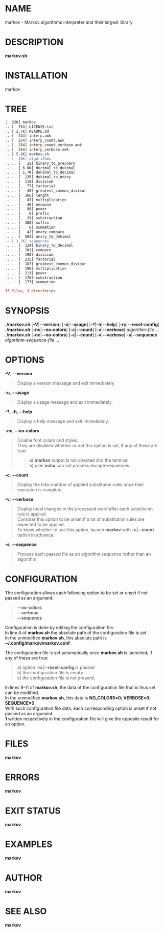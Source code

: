 # NAME

markov - Markov algorithms interpreter and their largest library

# DESCRIPTION

**markov.sh**

# INSTALLATION
markov

# TREE
```diff
[  22K] markov
.. [  753] LICENSE.txt
.. [ 2.7K] README.md
.. [  244] interp.awk
.. [  254] interp_count.awk
.. [  254] interp_count_verbose.awk
.. [  254] interp_verbose.awk
.. [ 5.2K] markov.sh
-- [  10K] algorithms
.. .. [   22] binary_to_preunary
.. .. [ 6.6K] decimal_to_dekimal
.. .. [ 1.7K] dekimal_to_decimal
.. .. [  135] dekimal_to_unary
.. .. [  118] division
.. .. [   77] factorial
.. .. [   49] greatest_common_divisor
.. .. [  366] lenght
.. .. [   87] multiplication
.. .. [   46] neumann
.. .. [   98] power
.. .. [    6] prefix
.. .. [   29] substraction
.. .. [  300] suffix
.. .. [    6] summation
.. .. [   42] unary_compare
.. .. [  503] unary_to_dekimal
-- [ 1.7K] sequences
.. .. [  124] binary_to_decimal
.. .. [  101] compare
.. .. [  190] division
.. .. [  235] factorial
.. .. [  167] greatest_common_divisor
.. .. [  196] multiplication
.. .. [  213] power
.. .. [  176] substraction
.. .. [  173] summation

33 files, 3 directories
```

# SYNOPSIS

**./markov.sh** \[**-V**\|**\--version**\] \[**-u**\|**\--usage**\]
\[**-?**\|**-h**\|**\--help**\] \[**-rc**\|**\--reset-config**\]\
**./markov.sh** \[**-nc**\|**\--no-colors**\] \[**-c**\|**\--count**\]
\[**-v**\|**\--verbose**\] *algorithm-file* \...\
**./markov.sh** \[**-nc**\|**\--no-colors**\] \[**-c**\|**\--count**\]
\[**-v**\|**\--verbose**\] **-s**\|**\--sequence**
*algorithm-sequence-file* \...

# OPTIONS

**-V**, **\--version**

> Display a version message and exit immediately.

**-u**, **\--usage**

> Display a usage message and exit immediately.

**-?**, **-h**, **\--help**

> Display a help message and exit immediately.

**-nc**, **\--no-colors**

> Disable font colors and styles.\
> They are disabled whether or not this option is set, if any of these
> are true:
>
> > a\) **markov** output is not directed into the terminal\
> > b) user **echo** can not process escape-sequences

**-c**, **\--count**

> Display the total number of applied substituion rules once their
> execution is complete.

**-v**, **\--verbose**

> Display local changes in the processed word after each substituion
> rule is applied.\
> Consider this option to be unset if a lot of substitution rules are
> expected to be applied.\
> To know whether to use this option, launch **markov** with
> **-c**\|**\--count** option in advance.

**-s**, **\--sequence**

> Process each passed file as an algorithm sequence rather than an
> algorithm.

# CONFIGURATION

The configuration allows each following option to be set or unset if not
passed as an argument:

> **\--no-colors**\
> **\--verbose**\
> **\--sequence**

Configuration is done by editing the configuration file.\
In line 4 of **markov.sh** the absolute path of the configuration file
is set.\
In the unmodified **markov.sh**, this absolute path is
**\~/.config/markov/markov.conf**.

The configuration file is set automatically once **markov.sh** is
launched, if any of these are true:

> a\) option **-rc**\|**\--reset-config** is passed\
> b) the configuration file is empty\
> c) the configuration file is not present\

In lines 9-11 of **markov.sh**, the data of the configuration file that
is thus set can be modified.\
In the unmodified **markov.sh**, this data is **NO_COLORS=0; VERBOSE=0;
SEQUENCE=0**.\
With such configuration file data, each corresponding option is unset if
not passed as an argument.\
**1** written respectively in the configuration file will give the
opposite result for an option.

# FILES

**markov**

# ERRORS

**markov**

# EXIT STATUS

**markov**

# EXAMPLES

**markov**

# AUTHOR

**markov**

# SEE ALSO

**markov**
